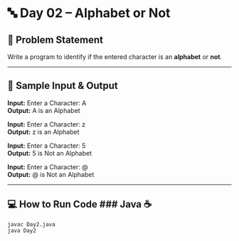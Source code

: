 # 🔤 Day 02 – Alphabet or Not

## 🎯 Problem Statement  
Write a program to identify if the entered character is an **alphabet** or **not**.

---

## 📝 Sample Input & Output  

**Input:** Enter a Character: A  
**Output:** A is an Alphabet  

**Input:** Enter a Character: z  
**Output:** z is an Alphabet  

**Input:** Enter a Character: 5  
**Output:** 5 is Not an Alphabet  

**Input:** Enter a Character: @  
**Output:** @ is Not an Alphabet  

---
## 💻 How to Run Code ### Java ☕
```
javac Day2.java
java Day2
